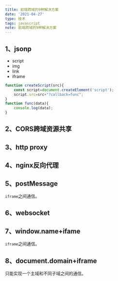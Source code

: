 ```yaml
---
title: 前端跨域的9种解决方案
date: '2021-04-27'
type: 技术
tags: javascript
note: 前端跨域的9种解决方案
---
```

## 1、jsonp
+ script
+ img
+ link
+ iframe

```js
function createScript(src){
    const script=document.createElement('script');
    script.src=src+"?callback=func";
}
function func(data){
    console.log(data);
}
```
## 2、CORS跨域资源共享

## 3、http proxy


## 4、nginx反向代理

## 5、postMessage
`iframe`之间通信。
## 6、websocket

## 7、window.name+ifame
`iframe`之间通信。
## 8、document.domain+iframe
只能实现一个主域和不同子域之间的通信。
